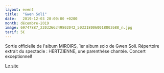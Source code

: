 ```yaml
---
layout: event
title:  "Gwen Soli"
date:   2019-12-03 20:00:00 +0200
month: décembre-2019
image: 69747887_2203266349802042_5033180060018802688_n.jpg
tarif: 5€
---
```


Sortie officielle de l'album MIROIRS, 1er album solo de Gwen Soli. Répertoire extrait du spectacle : HERTZIENNE, une parenthèse chantée. Concert exceptionnel!

[Le site](http://www.gwensoli.fr/)
